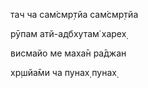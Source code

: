 тач ча сам̇смр̣тйа сам̇смр̣тйа

рӯпам атй-адбхутам̇ харех̣

висмайо ме маха̄н ра̄джан

хр̣шйа̄ми ча пунах̣ пунах̣
